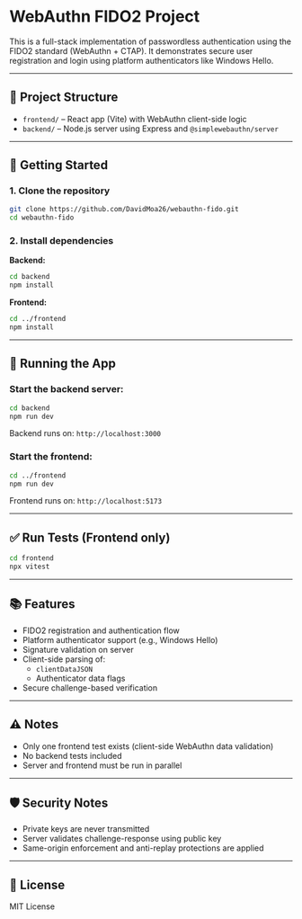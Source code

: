 # WebAuthn FIDO2 Project

This is a full-stack implementation of passwordless authentication using the FIDO2 standard (WebAuthn + CTAP). It demonstrates secure user registration and login using platform authenticators like Windows Hello.

---

## 📁 Project Structure

- `frontend/` – React app (Vite) with WebAuthn client-side logic  
- `backend/` – Node.js server using Express and `@simplewebauthn/server`

---

## 🚀 Getting Started

### 1. Clone the repository

```bash
git clone https://github.com/DavidMoa26/webauthn-fido.git
cd webauthn-fido
```

### 2. Install dependencies

**Backend:**

```bash
cd backend
npm install
```

**Frontend:**

```bash
cd ../frontend
npm install
```

---

## 🧪 Running the App

### Start the backend server:

```bash
cd backend
npm run dev
```

Backend runs on: `http://localhost:3000`

### Start the frontend:

```bash
cd ../frontend
npm run dev
```

Frontend runs on: `http://localhost:5173`

---

## ✅ Run Tests (Frontend only)

```bash
cd frontend
npx vitest
```

---

## 📚 Features

- FIDO2 registration and authentication flow  
- Platform authenticator support (e.g., Windows Hello)  
- Signature validation on server  
- Client-side parsing of:
  - `clientDataJSON`
  - Authenticator data flags  
- Secure challenge-based verification  

---

## ⚠️ Notes

- Only one frontend test exists (client-side WebAuthn data validation)  
- No backend tests included  
- Server and frontend must be run in parallel  

---

## 🛡️ Security Notes

- Private keys are never transmitted  
- Server validates challenge-response using public key  
- Same-origin enforcement and anti-replay protections are applied  

---

## 📄 License

MIT License
